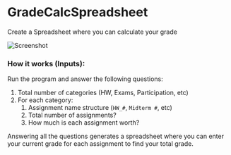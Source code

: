 # GradeCalcSpreadsheet
Create a Spreadsheet where you can calculate your grade

![Screenshot](https://user-images.githubusercontent.com/75667640/156110936-74da401f-42aa-4cf4-875b-cc3d9badad86.PNG)
### How it works (Inputs):
Run the program and answer the following questions:
  1. Total number of categories (HW, Exams, Participation, etc)
  2. For each category:
      1. Assignment name structure (`HW_#`, `Midterm #`, etc)
      2. Total number of assignments?
      3. How much is each assignment worth?
      
Answering all the questions generates a spreadsheet where you can enter your current grade for each assignment to find your total grade.
